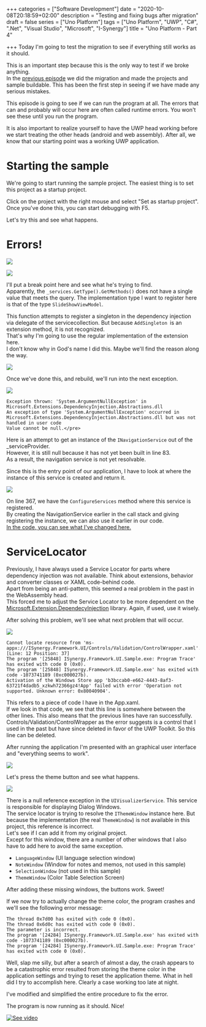 +++
categories = ["Software Development"]
date = "2020-10-08T20:18:59+02:00"
description = "Testing and fixing bugs after migration"
draft = false
series = ["Uno Platform"]
tags = ["Uno Platform", "UWP", "C#", ".Net", "Visual Studio", "Microsoft", "I-Synergy"]
title = "Uno Platform - Part 4"

+++
Today I'm going to test the migration to see if everything still works as it should.

This is an important step because this is the only way to test if we broke anything.\
In the [previous episode](https://ismail.hassani.eu/posts/2020/10/01/unoplatform_part3/) we did the migration and made the projects and sample buildable. This has been the first step in seeing if we have made any serious mistakes.

This episode is going to see if we can run the program at all. The errors that can and probably will occur here are often called runtime errors. You won't see these until you run the program.

It is also important to realize yourself to have the UWP head working before we start treating the other heads (android and web assembly). After all, we know that our starting point was a working UWP application.

# Starting the sample
We're going to start running the sample project. The easiest thing is to set this project as a startup project.

Click on the project with the right mouse and select "Set as startup project".\
Once you've done this, you can start debugging with F5.

Let's try this and see what happens.

# Errors!
![](/images/2020-10-03.png)

![](/images/2020-10-03-1.png)

I'll put a break point here and see what he's trying to find.\
Apparently, the ```_services.GetType().GetMethods()``` does not have a single value that meets the query. The implementation type I want to register here is that of the type ```SlideShowViewModel```.

This function attempts to register a singleton in the dependency injection via delegate of the servicecollection. But because ```AddSingleton ```is an extension method, it is not recognized.\
That's why I'm going to use the regular implementation of the extension here.\
I don't know why in God's name I did this. Maybe we'll find the reason along the way.

![](/images/2020-10-03-2.png)

Once we've done this, and rebuild, we'll run into the next exception.

![](/images/2020-10-03-3.png)

```
Exception thrown: 'System.ArgumentNullException' in Microsoft.Extensions.DependencyInjection.Abstractions.dll
An exception of type 'System.ArgumentNullException' occurred in Microsoft.Extensions.DependencyInjection.Abstractions.dll but was not handled in user code
Value cannot be null.</pre>
```

Here is an attempt to get an instance of the ```INavigationService``` out of the _serviceProvider.\
However, it is still null because it has not yet been built in line 83.\
As a result, the navigation service is not yet resolvable.

Since this is the entry point of our application, I have to look at where the instance of this service is created and return it.

![](/images/2020-10-03-5.png)

On line 367, we have the ```ConfigureServices``` method where this service is registered.\
By creating the NavigationService earlier in the call stack and giving registering the instance, we can also use it earlier in our code.\
<a rel="noreferrer noopener" href="https://github.com/I-Synergy/I-Synergy.Framework/commits/features/uno_plaform/src/ISynergy.Framework.UI/Application/BaseApplication.cs" target="_blank">In the code, you can see what I've changed here.</a>

# ServiceLocator
Previously, I have always used a Service Locator for parts where dependency injection was not available. Think about extensions, behavior and converter classes or XAML code-behind code.\
Apart from being an anti-pattern, this seemed a real problem in the past in the WebAssembly head.\
This forced me to adjust the Service Locator to be more dependent on the <a rel="noreferrer noopener" href="https://www.nuget.org/packages/Microsoft.Extensions.DependencyInjection" target="_blank">Microsoft.Extension.DependecyInjection</a> library. Again, if used, use it wisely.

After solving this problem, we'll see what next problem that will occur.

![](/images/2020-10-03-6.png)

```
Cannot locate resource from 'ms-appx:///ISynergy.Framework.UI/Controls/Validation/ControlWrapper.xaml'. [Line: 12 Position: 37]
The program '[25848] ISynergy.Framework.UI.Sample.exe: Program Trace' has exited with code 0 (0x0).
The program '[25848] ISynergy.Framework.UI.Sample.exe' has exited with code -1073741189 (0xc000027b).
Activation of the Windows Store app 'b3bccab0-e662-4443-8af3-63721f4dadb5_xzkwh72366gz4!App' failed with error 'Operation not supported. Unknown error: 0x80040904'.
```

This refers to a piece of code I have in the App.xaml.\
If we look in that code, we see that this line is somewhere between the other lines. This also means that the previous lines have ran successfully.\
Controls/Validation/ControlWrapper as the error suggests is a control that I used in the past but have since deleted in favor of the UWP Toolkit. So this line can be deleted.

After running the application I'm presented with an graphical user interface and "everything seems to work".

![](/images/2020-10-03-7.png)

Let's press the theme button and see what happens.

![](/images/tenor.gif)

There is a null reference exception in the ```UIVisualizerService```. This service is responsible for displaying Dialog Windows.\
The service locator is trying to resolve the ```IThemeWindow``` instance here. But because the implementation (the real ```ThemeWindow```) is not available in this project, this reference is incorrect.\
Let's see if I can add it from my original project.\
Except for this window, there are a number of other windows that I also have to add here to avoid the same exception.
- ```LanguageWindow``` (UI language selection window)
- ```NoteWindow``` (Window for notes and memos, not used in this sample)
- ```SelectionWindow``` (not used in this sample)
- ```ThemeWindow``` (Color Table Selection Screen)

After adding these missing windows, the buttons work. Sweet!

If we now try to actually change the theme color, the program crashes and we'll see the following error message:

```
The thread 0x7d00 has exited with code 0 (0x0).
The thread 0x6d0c has exited with code 0 (0x0).
The parameter is incorrect.
The program '[24284] ISynergy.Framework.UI.Sample.exe' has exited with code -1073741189 (0xc000027b).
The program '[24284] ISynergy.Framework.UI.Sample.exe: Program Trace' has exited with code 0 (0x0).
```

Well, slap me silly, but after a search of almost a day, the crash appears to be a catastrophic error resulted from storing the theme color in the application settings and trying to reset the application theme. What in hell did I try to accomplish here. Clearly a case working too late at night.

I've modified and simplified the entire procedure to fix the error.

The program is now running as it should. Nice!

[![See video](http://img.youtube.com/vi/YR_tCN2Y6ho/0.jpg)](http://www.youtube.com/watch?v=YR_tCN2Y6ho)